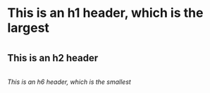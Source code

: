 # This is an h1 header, which is the largest <h1>
## <h2> This is an h2 header
###### <h6> This is an h6 header, which is the smallest
